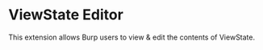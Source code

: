 <h1>ViewState Editor</h1>
<p>This extension allows Burp users to view & edit the contents of ViewState.</p>